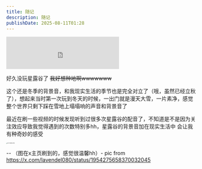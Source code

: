 ```yaml
---
title: 随记
description: 随记
publishDate: 2025-08-11T01:28
---
```

<iframe frameborder="no" border="0" marginwidth="0" marginheight="0" width=300 height=86 src="https://music.163.com/outchain/player?type=2&id=408055956&auto=1&height=66"></iframe>

好久没玩星露谷了 ~~我好想种地啊wwwwwww~~

这个还是冬季的背景音，和我现实生活的季节也是完全对立了（哦，虽然已经立秋了），想起来当时第一次玩到冬天的时候，一出门就是漫天大雪，一片素净，感觉整个世界只剩下踩在雪地上塌塌响的声音和背景音了

最近在刷一些视频的时候发现听到过很多次星露谷的配音了，不知道是不是因为关注效应导致我觉得遇到的次数特别多hh，星露谷的背景音加在现实生活中 会让我有种奇妙的感受

<img src="https://linux.do/uploads/default/original/4X/5/1/3/5133caec53165ccc0ec1167ea0cc9aa311aa27cd.jpeg" alt="Gx77TsxWMAAPfkx" style="zoom: 15%;" />

-- （图在x主页刷到的，感觉很温馨hh）- pic from https://x.com/lavendel080/status/1954275658370032045
